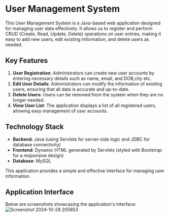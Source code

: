 # User Management System

This User Management System is a Java-based web application designed for managing user data effectively. It allows us to register and perform CRUD (Create, Read, Update, Delete) operations on user entries, making it easy to add new users, edit existing information, and delete users as needed.

## Key Features

1. **User Registration**: Administrators can create new user accounts by entering necessary details such as name, email, and DOB,city etc.
2. **Edit User Details**: Administrators can modify the information of existing users, ensuring that all data is accurate and up-to-date.
3. **Delete Users**: Users can be removed from the system when they are no longer needed.
4. **View User List**: The application displays a list of all registered users, allowing easy management of user accounts.

## Technology Stack

- **Backend**: Java (using Servlets for server-side logic and JDBC for database connectivity)
- **Frontend**: Dynamic HTML generated by Servlets (styled with Bootstrap for a responsive design)
- **Database**: MySQL

This application provides a simple and effective interface for managing user information.

## Application Interface

Below are screenshots showcasing the application's interface:
![Screenshot 2024-10-28 205853](https://github.com/user-attachments/assets/040e9cf9-5e68-4abb-8b88-a99e894cd1ee)
